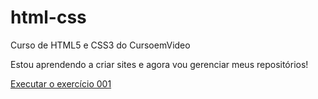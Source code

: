 # html-css
 Curso de HTML5 e CSS3 do CursoemVideo

 Estou aprendendo a criar sites e agora vou gerenciar meus repositórios!
 
<a href=" https://paulamartinezz.github.io/html-css/exercicios/ex001/index.html"> Executar o exercício 001</a>

